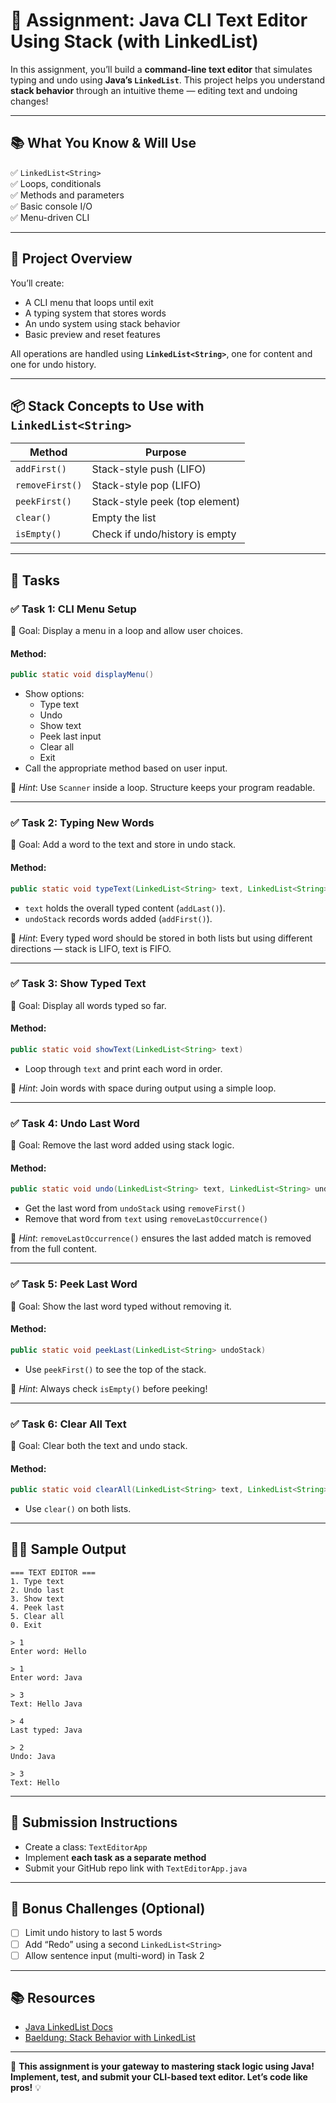 # **📝 Assignment: Java CLI Text Editor Using Stack (with LinkedList)**

In this assignment, you’ll build a **command-line text editor** that simulates typing and undo using **Java’s `LinkedList`**. This project helps you understand **stack behavior** through an intuitive theme — editing text and undoing changes!

---

## **📚 What You Know & Will Use**

✅ `LinkedList<String>`  
✅ Loops, conditionals  
✅ Methods and parameters  
✅ Basic console I/O  
✅ Menu-driven CLI


---

## **🧭 Project Overview**

You’ll create:
- A CLI menu that loops until exit
- A typing system that stores words
- An undo system using stack behavior
- Basic preview and reset features

All operations are handled using **`LinkedList<String>`**, one for content and one for undo history.

---

## **📦 Stack Concepts to Use with `LinkedList<String>`**

| Method        | Purpose                          |
|---------------|----------------------------------|
| `addFirst()`  | Stack-style push (LIFO)          |
| `removeFirst()`| Stack-style pop (LIFO)          |
| `peekFirst()` | Stack-style peek (top element)   |
| `clear()`     | Empty the list                   |
| `isEmpty()`   | Check if undo/history is empty   |

---

## **🧪 Tasks**

### ✅ **Task 1: CLI Menu Setup**

📌 Goal: Display a menu in a loop and allow user choices.

#### Method:
```java
public static void displayMenu()
```

- Show options:
  - Type text
  - Undo
  - Show text
  - Peek last input
  - Clear all
  - Exit
- Call the appropriate method based on user input.

🧠 *Hint*: Use `Scanner` inside a loop. Structure keeps your program readable.

---

### ✅ **Task 2: Typing New Words**

📌 Goal: Add a word to the text and store in undo stack.

#### Method:
```java
public static void typeText(LinkedList<String> text, LinkedList<String> undoStack, String input)
```

- `text` holds the overall typed content (`addLast()`).
- `undoStack` records words added (`addFirst()`).

🧠 *Hint*: Every typed word should be stored in both lists but using different directions — stack is LIFO, text is FIFO.

---

### ✅ **Task 3: Show Typed Text**

📌 Goal: Display all words typed so far.

#### Method:
```java
public static void showText(LinkedList<String> text)
```

- Loop through `text` and print each word in order.

🧠 *Hint*: Join words with space during output using a simple loop.

---

### ✅ **Task 4: Undo Last Word**

📌 Goal: Remove the last word added using stack logic.

#### Method:
```java
public static void undo(LinkedList<String> text, LinkedList<String> undoStack)
```

- Get the last word from `undoStack` using `removeFirst()`
- Remove that word from `text` using `removeLastOccurrence()`

🧠 *Hint*: `removeLastOccurrence()` ensures the last added match is removed from the full content.

---

### ✅ **Task 5: Peek Last Word**

📌 Goal: Show the last word typed without removing it.

#### Method:
```java
public static void peekLast(LinkedList<String> undoStack)
```

- Use `peekFirst()` to see the top of the stack.

🧠 *Hint*: Always check `isEmpty()` before peeking!

---

### ✅ **Task 6: Clear All Text**

📌 Goal: Clear both the text and undo stack.

#### Method:
```java
public static void clearAll(LinkedList<String> text, LinkedList<String> undoStack)
```

- Use `clear()` on both lists.

---

## **🧑‍💻 Sample Output**

```
=== TEXT EDITOR ===
1. Type text
2. Undo last
3. Show text
4. Peek last
5. Clear all
0. Exit

> 1
Enter word: Hello

> 1
Enter word: Java

> 3
Text: Hello Java

> 4
Last typed: Java

> 2
Undo: Java

> 3
Text: Hello
```

---

## **📂 Submission Instructions**

- Create a class: `TextEditorApp`
- Implement **each task as a separate method**
- Submit your GitHub repo link with `TextEditorApp.java`

---

## **🧪 Bonus Challenges (Optional)**

- [ ] Limit undo history to last 5 words  
- [ ] Add “Redo” using a second `LinkedList<String>`  
- [ ] Allow sentence input (multi-word) in Task 2

---

## **📚 Resources**

- [Java LinkedList Docs](https://docs.oracle.com/javase/8/docs/api/java/util/LinkedList.html)
- [Baeldung: Stack Behavior with LinkedList](https://www.baeldung.com/java-stack)

---

🎯 **This assignment is your gateway to mastering stack logic using Java! Implement, test, and submit your CLI-based text editor. Let’s code like pros!** 💡


